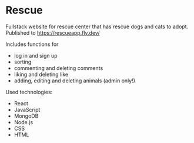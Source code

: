 # Rescue
Fullstack website for rescue center that has rescue dogs and cats to adopt. Published to https://rescueapp.fly.dev/

Includes functions for
- log in and sign up
- sorting
- commenting and deleting comments
- liking and deleting like
- adding, editing and deleting animals (admin only!)

Used technologies:
- React
- JavaScript
- MongoDB
- Node.js
- CSS
- HTML
